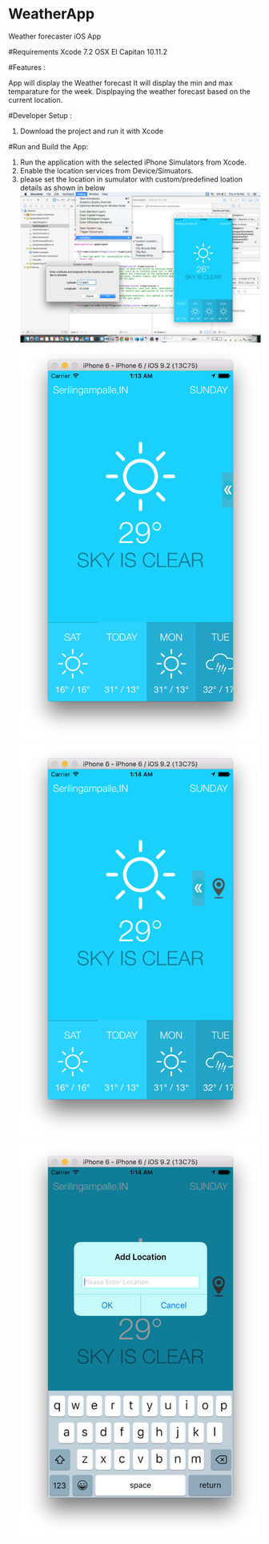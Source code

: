 # WeatherApp
Weather forecaster iOS App

#Requirements 
Xcode 7.2
OSX EI Capitan 10.11.2

#Features :

App will display the Weather forecast
It will display the min and max temparature for the week.
Displpaying the weather forecast based on the current location.

#Developer Setup :

1. Download the project and run it with Xcode 

#Run and Build the App:

1. Run the application with the selected iPhone Simulators from Xcode.
2. Enable the location services from Device/Simuators.
3. please set the location in sumulator with custom/predefined loation details as shown in below
<img src = "/image.png"></img>
<img src="/Image1.png"></img>
<img src="/Image2.png"></img>
<img src="/Image3.png"></img>
